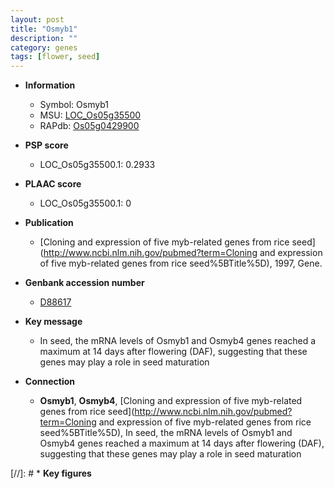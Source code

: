 ```yaml
---
layout: post
title: "Osmyb1"
description: ""
category: genes
tags: [flower, seed]
---
```


* **Information**  
    + Symbol: Osmyb1  
    + MSU: [LOC_Os05g35500](http://rice.plantbiology.msu.edu/cgi-bin/ORF_infopage.cgi?orf=LOC_Os05g35500)  
    + RAPdb: [Os05g0429900](http://rapdb.dna.affrc.go.jp/viewer/gbrowse_details/irgsp1?name=Os05g0429900)  

* **PSP score**  
    + LOC_Os05g35500.1: 0.2933 

* **PLAAC score**  
    + LOC_Os05g35500.1: 0 

* **Publication**  
    + [Cloning and expression of five myb-related genes from rice seed](http://www.ncbi.nlm.nih.gov/pubmed?term=Cloning and expression of five myb-related genes from rice seed%5BTitle%5D), 1997, Gene.

* **Genbank accession number**  
    + [D88617](http://www.ncbi.nlm.nih.gov/nuccore/D88617)

* **Key message**  
    + In seed, the mRNA levels of Osmyb1 and Osmyb4 genes reached a maximum at 14 days after flowering (DAF), suggesting that these genes may play a role in seed maturation

* **Connection**  
    + __Osmyb1__, __Osmyb4__, [Cloning and expression of five myb-related genes from rice seed](http://www.ncbi.nlm.nih.gov/pubmed?term=Cloning and expression of five myb-related genes from rice seed%5BTitle%5D), In seed, the mRNA levels of Osmyb1 and Osmyb4 genes reached a maximum at 14 days after flowering (DAF), suggesting that these genes may play a role in seed maturation

[//]: # * **Key figures**  


